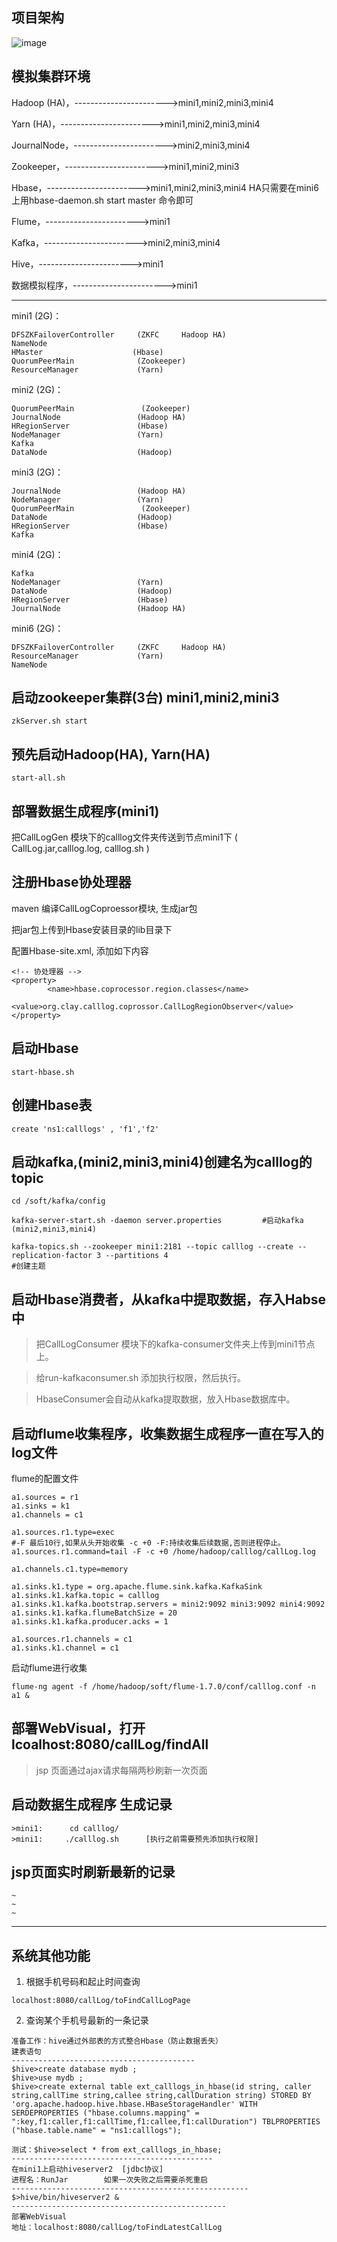 ## 项目架构
![image](https://github.com/clay4444/CallLogCollectSystem/blob/master/Show/CallLogCollectSystem.png)

## 模拟集群环境

Hadoop (HA)，----------------------->mini1,mini2,mini3,mini4

Yarn (HA)，----------------------->mini1,mini2,mini3,mini4

JournalNode，----------------------->mini2,mini3,mini4

Zookeeper，----------------------->mini1,mini2,mini3   

Hbase，----------------------->mini1,mini2,mini3,mini4	   HA只需要在mini6上用hbase-daemon.sh start master 命令即可

Flume，----------------------->mini1

Kafka，----------------------->mini2,mini3,mini4

Hive，----------------------->mini1

数据模拟程序，----------------------->mini1

------------------------------------------------------

mini1 (2G)：

~~~
DFSZKFailoverController		(ZKFC     Hadoop HA)
NameNode				
HMaster					   (Hbase)
QuorumPeerMain			    (Zookeeper)
ResourceManager				(Yarn)
~~~

mini2 (2G)：

~~~
QuorumPeerMain			     (Zookeeper)
JournalNode					(Hadoop HA)
HRegionServer				(Hbase)
NodeManager					(Yarn)
Kafka
DataNode					(Hadoop)
~~~

mini3 (2G)：

~~~
JournalNode					(Hadoop HA)
NodeManager					(Yarn)
QuorumPeerMain			     (Zookeeper)
DataNode					(Hadoop)
HRegionServer				(Hbase)
Kafka
~~~

mini4 (2G)：

~~~
Kafka
NodeManager					(Yarn)
DataNode					(Hadoop)
HRegionServer				(Hbase)
JournalNode					(Hadoop HA)
~~~

mini6 (2G)：

~~~
DFSZKFailoverController		(ZKFC     Hadoop HA)
ResourceManager				(Yarn)
NameNode
~~~



## 启动zookeeper集群(3台)  mini1,mini2,mini3

~~~
zkServer.sh start 
~~~



## 预先启动Hadoop(HA), Yarn(HA)

~~~
start-all.sh
~~~



## 部署数据生成程序(mini1)

把CallLogGen 模块下的calllog文件夹传送到节点mini1下 ( CallLog.jar,calllog.log,  calllog.sh )



## 注册Hbase协处理器

maven  编译CallLogCoproessor模块, 生成jar包

把jar包上传到Hbase安装目录的lib目录下

配置Hbase-site.xml,  添加如下内容

~~~
<!-- 协处理器 -->
<property>
        <name>hbase.coprocessor.region.classes</name>
        <value>org.clay.calllog.coprossor.CallLogRegionObserver</value>
</property>
~~~



## 启动Hbase

~~~
start-hbase.sh
~~~



## 创建Hbase表

~~~
create 'ns1:calllogs' , 'f1','f2'
~~~



## 启动kafka,(mini2,mini3,mini4)创建名为calllog的topic

~~~
cd /soft/kafka/config

kafka-server-start.sh -daemon server.properties			#启动kafka (mini2,mini3,mini4)

kafka-topics.sh --zookeeper mini1:2181 --topic calllog --create --replication-factor 3 --partitions 4										#创建主题
~~~



## 启动Hbase消费者，从kafka中提取数据，存入Habse中

> 把CallLogConsumer 模块下的kafka-consumer文件夹上传到mini1节点上。

> 给run-kafkaconsumer.sh 添加执行权限，然后执行。

> HbaseConsumer会自动从kafka提取数据，放入Hbase数据库中。



## 启动flume收集程序，收集数据生成程序一直在写入的log文件

flume的配置文件

~~~
a1.sources = r1
a1.sinks = k1
a1.channels = c1

a1.sources.r1.type=exec
#-F 最后10行,如果从头开始收集 -c +0 -F:持续收集后续数据,否则进程停止。
a1.sources.r1.command=tail -F -c +0 /home/hadoop/calllog/callLog.log

a1.channels.c1.type=memory

a1.sinks.k1.type = org.apache.flume.sink.kafka.KafkaSink
a1.sinks.k1.kafka.topic = calllog
a1.sinks.k1.kafka.bootstrap.servers = mini2:9092 mini3:9092 mini4:9092
a1.sinks.k1.kafka.flumeBatchSize = 20
a1.sinks.k1.kafka.producer.acks = 1

a1.sources.r1.channels = c1
a1.sinks.k1.channel = c1
~~~

启动flume进行收集

~~~
flume-ng agent -f /home/hadoop/soft/flume-1.7.0/conf/calllog.conf -n a1 &
~~~



## 部署WebVisual，打开lcoalhost:8080/callLog/findAll  

> jsp 页面通过ajax请求每隔两秒刷新一次页面





## 启动数据生成程序   生成记录

~~~
>mini1:      cd calllog/
>mini1:     ./calllog.sh      [执行之前需要预先添加执行权限]
~~~



##  jsp页面实时刷新最新的记录

~~~
~
~
~
~~~



-----------------------------------------------------------------------------------------------------

## 系统其他功能

1. 根据手机号码和起止时间查询
~~~
localhost:8080/callLog/toFindCallLogPage
~~~

2. 查询某个手机号最新的一条记录
~~~
准备工作：hive通过外部表的方式整合Hbase（防止数据丢失）
建表语句
-----------------------------------------
$hive>create database mydb ;
$hive>use mydb ;
$hive>create external table ext_calllogs_in_hbase(id string, caller string,callTime string,callee string,callDuration string) STORED BY 'org.apache.hadoop.hive.hbase.HBaseStorageHandler' WITH SERDEPROPERTIES ("hbase.columns.mapping" = ":key,f1:caller,f1:callTime,f1:callee,f1:callDuration") TBLPROPERTIES ("hbase.table.name" = "ns1:calllogs");

测试：$hive>select * from ext_calllogs_in_hbase;
---------------------------------------------
在mini1上启动hiveserver2  [jdbc协议]
进程名：RunJar        如果一次失败之后需要杀死重启
-----------------------------------------------------
$>hive/bin/hiveserver2 &
------------------------------------------------
部署WebVisual
地址：localhost:8080/callLog/toFindLatestCallLog
~~~

